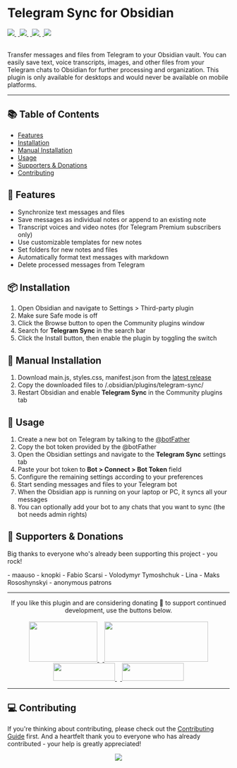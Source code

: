 # Telegram Sync for Obsidian
<a href="https://github.com/soberhacker/obsidian-telegram-sync/releases/latest">
<img src="https://img.shields.io/github/v/release/soberhacker/obsidian-telegram-sync?label=plugin&display_name=tag&logo=obsidian&color=purple&logoColor=violet">
</a>&nbsp;<a href="https://github.com/soberhacker/obsidian-telegram-sync">
<img src="https://img.shields.io/github/downloads/soberhacker/obsidian-telegram-sync/total?logo=github">
</a>&nbsp;<a href="https://t.me/obsidian_telegram_sync_insider">
<img src="https://img.shields.io/badge/Telegram-Channel-blue.svg?logo=telegram">
</a>&nbsp;<a href="https://t.me/ObsidianTelegramSync">
<img src="https://img.shields.io/badge/Telegram-Support-red.svg?logo=telegram&logoColor=f5f5f5&color=red">
</a><br><br>

Transfer messages and files from Telegram to your Obsidian vault. You can easily save text, voice transcripts, images, and other files from your Telegram chats to Obsidian for further processing and organization. This plugin is only available for desktops and would never be available on mobile platforms.

---

## 📚 Table of Contents

- [Features](#-features)
- [Installation](#-installation)
- [Manual Installation](#-manual-installation)
- [Usage](#-usage)
- [Supporters & Donations](#-supporters--donations)
- [Contributing](#-contributing)

## 🚀 Features

- Synchronize text messages and files
- Save messages as individual notes or append to an existing note
- Transcript voices and video notes (for Telegram Premium subscribers only)
- Use customizable templates for new notes
- Set folders for new notes and files
- Automatically format text messages with markdown
- Delete processed messages from Telegram

## 📦 Installation

1. Open Obsidian and navigate to Settings > Third-party plugin
2. Make sure Safe mode is off
3. Click the Browse button to open the Community plugins window
4. Search for **Telegram Sync** in the search bar
5. Click the Install button, then enable the plugin by toggling the switch

## 👏 Manual Installation

1. Download main.js, styles.css, manifest.json from the [latest release](https://github.com/soberhacker/obsidian-telegram-sync/releases//latest)
2. Copy the downloaded files to <pathToYourVault>/.obsidian/plugins/telegram-sync/
3. Restart Obsidian and enable **Telegram Sync** in the Community plugins tab

## 📮 Usage

1. Create a new bot on Telegram by talking to the [@botFather](https://t.me/botfather)
2. Copy the bot token provided by the @botFather
3. Open the Obsidian settings and navigate to the **Telegram Sync** settings tab
4. Paste your bot token to **Bot > Connect > Bot Token** field
5. Configure the remaining settings according to your preferences
6. Start sending messages and files to your Telegram bot
7. When the Obsidian app is running on your laptop or PC, it syncs all your messages
8. You can optionally add your bot to any chats that you want to sync (the bot needs admin rights)

## 💁 Supporters & Donations

Big thanks to everyone who's already been supporting this project - you rock!

\- maauso - knopki - Fabio Scarsi - Volodymyr Tymoshchuk - Lina - Maks Rososhynskyi - anonymous patrons

---

<div align="center">
If you like this plugin and are considering donating 🌠 to support continued development, use the buttons below.<br><br>

<a href="https://boosty.to/soberhacker/donate">
<img src="https://img.buymeacoffee.com/button-api/?text=boosty&emoji=💰&slug=soberhacker&button_colour=f17d1e&font_colour=000000&font_family=Bree&outline_colour=000000&coffee_colour=FFDD00" width=155 height=91>
</a>&nbsp;&nbsp;<a href="https://www.buymeacoffee.com/soberhacker">
<img src="https://img.buymeacoffee.com/button-api/?text=Buy%20me%20a%20coffee&emoji=%E2%98%95&slug=soberhacker&button_colour=5F7FFF&font_colour=ffffff&font_family=Cookie&outline_colour=000000&coffee_colour=FFFFFF"  width=235 height=91>
</a><br>
<a href="https://ko-fi.com/soberhacker">
<img src="https://storage.ko-fi.com/cdn/brandasset/logo_white_stroke.png?" width=140 height=40>
</a>&nbsp;&nbsp;<a href="https://www.paypal.com/donate/?hosted_button_id=VYSCUZX8MYGCU">
<img src="https://www.paypalobjects.com/digitalassets/c/website/logo/full-text/pp_fc_hl.svg" width=140 height=40>
</a>
</div>

---

## 💻 Contributing

If you're thinking about contributing, please check out the [Contributing Guide](./CONTRIBUTING.md) first. And a heartfelt thank you to everyone who has already contributed - your help is greatly appreciated!
<br>

<div align="center">
<a href="https://github.com/soberhacker/obsidian-telegram-sync/graphs/contributors">
  <img src="https://contrib.rocks/image?repo=soberhacker/obsidian-telegram-sync" />
</a>
</div>